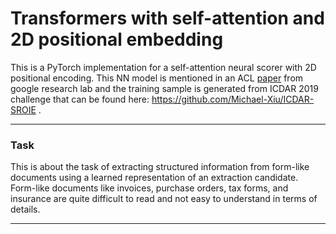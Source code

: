 # Transformers with self-attention and 2D positional embedding

This is a PyTorch implementation for a self-attention neural scorer with 2D positional encoding.
This NN model is mentioned in an ACL [paper](https://aclanthology.org/2020.acl-main.580.pdf) from google research lab and the training sample is generated from ICDAR 2019 challenge that can be found here: https://github.com/Michael-Xiu/ICDAR-SROIE .

--------

### Task

This is about the task of extracting structured information from form-like documents using a learned representation of an extraction candidate. Form-like documents like invoices, purchase orders, tax forms, and insurance are quite difficult to read and not easy to understand in terms of details. 

--------
